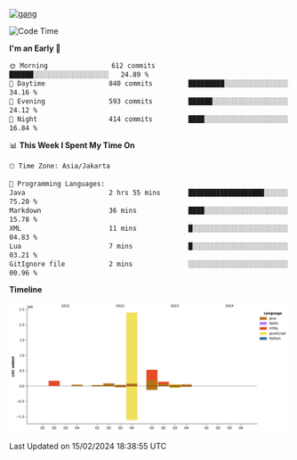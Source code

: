 <!-- [<img src='https://dev.karakun.com/assets/posts/2018-09-16-jc-java-article/3duke_suspects.jpg' alt='java'>](https://github.com/yeahbutstill) -->
[<img src='https://asset-2.tstatic.net/tribunnewswiki/foto/bank/images/Mozart.jpg' alt='gang'>](https://github.com/yeahbutstill)

<!--START_SECTION:waka-->
![Code Time](http://img.shields.io/badge/Code%20Time-2%2C627%20hrs%2038%20mins-blue)

**I'm an Early 🐤** 

```text
🌞 Morning                612 commits         ██████░░░░░░░░░░░░░░░░░░░   24.89 % 
🌆 Daytime                840 commits         █████████░░░░░░░░░░░░░░░░   34.16 % 
🌃 Evening                593 commits         ██████░░░░░░░░░░░░░░░░░░░   24.12 % 
🌙 Night                  414 commits         ████░░░░░░░░░░░░░░░░░░░░░   16.84 % 
```


📊 **This Week I Spent My Time On** 

```text
🕑︎ Time Zone: Asia/Jakarta

💬 Programming Languages: 
Java                     2 hrs 55 mins       ███████████████████░░░░░░   75.20 % 
Markdown                 36 mins             ████░░░░░░░░░░░░░░░░░░░░░   15.78 % 
XML                      11 mins             █░░░░░░░░░░░░░░░░░░░░░░░░   04.83 % 
Lua                      7 mins              █░░░░░░░░░░░░░░░░░░░░░░░░   03.21 % 
GitIgnore file           2 mins              ░░░░░░░░░░░░░░░░░░░░░░░░░   00.96 % 
```

**Timeline**

![Lines of Code chart](https://raw.githubusercontent.com/yeahbutstill/yeahbutstill/main/assets/bar_graph.png)


 Last Updated on 15/02/2024 18:38:55 UTC
<!--END_SECTION:waka-->
